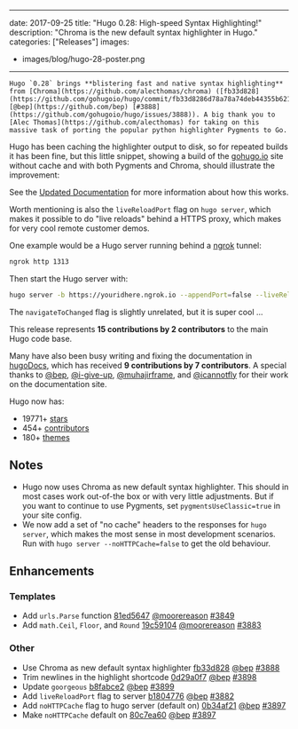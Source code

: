 
---
date: 2017-09-25
title: "Hugo 0.28: High-speed Syntax Highlighting!"
description: "Chroma is the new default syntax highlighter in Hugo."
categories: ["Releases"]
images:
- images/blog/hugo-28-poster.png
---

	Hugo `0.28` brings **blistering fast and native syntax highlighting** from [Chroma](https://github.com/alecthomas/chroma) ([fb33d828](https://github.com/gohugoio/hugo/commit/fb33d8286d78a78a74deb44355b621852a1c4033) [@bep](https://github.com/bep) [#3888](https://github.com/gohugoio/hugo/issues/3888)). A big thank you to [Alec Thomas](https://github.com/alecthomas) for taking on this massive task of porting the popular python highlighter Pygments to Go.

Hugo has been caching the highlighter output to disk, so for repeated builds it has been fine, but this little snippet, showing a build of the [gohugo.io](https://gohugo.io/) site without cache and with both Pygments and Chroma, should illustrate the improvement:

See the [Updated Documentation](https://gohugo.io/content-management/syntax-highlighting/) for more information about how this works.

Worth mentioning is also the `liveReloadPort`  flag on `hugo server`, which makes it possible to do "live reloads" behind a HTTPS proxy, which makes for very cool remote customer demos.

One example would be a Hugo server running behind a [ngrok](https://ngrok.com) tunnel:

```bash
ngrok http 1313
```
Then start the Hugo server with:

```bash
hugo server -b https://youridhere.ngrok.io --appendPort=false --liveReloadPort=443 --navigateToChanged
```

The `navigateToChanged` flag is slightly unrelated, but it is super cool ...

This release represents **15 contributions by 2 contributors** to the main Hugo code base.

Many have also been busy writing and fixing the documentation in [hugoDocs](https://github.com/gohugoio/hugoDocs), 
which has received **9 contributions by 7 contributors**. A special thanks to [@bep](https://github.com/bep), [@i-give-up](https://github.com/i-give-up), [@muhajirframe](https://github.com/muhajirframe), and [@icannotfly](https://github.com/icannotfly) for their work on the documentation site.

Hugo now has:

* 19771+ [stars](https://github.com/gohugoio/hugo/stargazers)
* 454+ [contributors](https://github.com/gohugoio/hugo/graphs/contributors)
* 180+ [themes](http://themes.gohugo.io/)

## Notes
* Hugo now uses Chroma as new default syntax highlighter. This should in most cases work out-of-the box or with very little adjustments. But if you want to continue to use Pygments, set `pygmentsUseClassic=true` in your site config.
* We now add a set of "no cache" headers to the responses for `hugo server`, which makes the most sense in most development scenarios. Run with `hugo server --noHTTPCache=false` to get the old behaviour.

## Enhancements

### Templates

* Add `urls.Parse` function [81ed5647](https://github.com/gohugoio/hugo/commit/81ed564793609a32be20a569cc15da2cc02dd734) [@moorereason](https://github.com/moorereason) [#3849](https://github.com/gohugoio/hugo/issues/3849)
* Add `math.Ceil`, `Floor`, and `Round` [19c59104](https://github.com/gohugoio/hugo/commit/19c5910485242838d6678c2aacd8501f7e646a53) [@moorereason](https://github.com/moorereason) [#3883](https://github.com/gohugoio/hugo/issues/3883)

### Other

* Use Chroma as new default syntax highlighter [fb33d828](https://github.com/gohugoio/hugo/commit/fb33d8286d78a78a74deb44355b621852a1c4033) [@bep](https://github.com/bep) [#3888](https://github.com/gohugoio/hugo/issues/3888)
* Trim newlines in the highlight shortcode [0d29a0f7](https://github.com/gohugoio/hugo/commit/0d29a0f7819e8d73149701052c29f090cd6db42b) [@bep](https://github.com/bep) [#3898](https://github.com/gohugoio/hugo/issues/3898)
* Update `goorgeous` [b8fabce2](https://github.com/gohugoio/hugo/commit/b8fabce217fcb52e3f273491bef95c7977058732) [@bep](https://github.com/bep) [#3899](https://github.com/gohugoio/hugo/issues/3899)
* Add `liveReloadPort` flag to server [b1804776](https://github.com/gohugoio/hugo/commit/b180477631555824a06293053e2b6e63c5f07361) [@bep](https://github.com/bep) [#3882](https://github.com/gohugoio/hugo/issues/3882)
* Add `noHTTPCache` flag to hugo server (default on) [0b34af21](https://github.com/gohugoio/hugo/commit/0b34af216154367af7f53ce93d44e6b3d58c3f34) [@bep](https://github.com/bep) [#3897](https://github.com/gohugoio/hugo/issues/3897)
* Make `noHTTPCache` default on [80c7ea60](https://github.com/gohugoio/hugo/commit/80c7ea60a0e0f488563a6b7311f3d4c23457aac7) [@bep](https://github.com/bep) [#3897](https://github.com/gohugoio/hugo/issues/3897)
